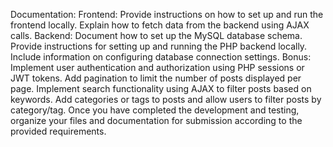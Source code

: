 Documentation:
Frontend:
Provide instructions on how to set up and run the frontend locally.
Explain how to fetch data from the backend using AJAX calls.
Backend:
Document how to set up the MySQL database schema.
Provide instructions for setting up and running the PHP backend locally.
Include information on configuring database connection settings.
Bonus:
Implement user authentication and authorization using PHP sessions or JWT tokens.
Add pagination to limit the number of posts displayed per page.
Implement search functionality using AJAX to filter posts based on keywords.
Add categories or tags to posts and allow users to filter posts by category/tag.
Once you have completed the development and testing, organize your files and documentation for submission according to the provided requirements.